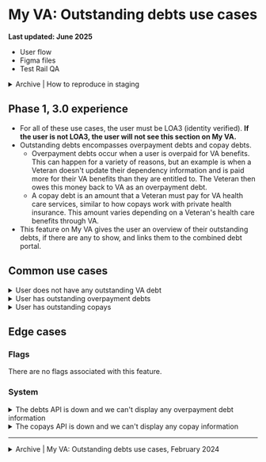 # My VA: Outstanding debts use cases

**Last updated: June 2025**

- User flow
- Figma files
- Test Rail QA

<details><summary>Archive | How to reproduce in staging</summary>

- [User does not have any outstanding VA debt](https://github.com/department-of-veterans-affairs/va.gov-team/blob/master/products/identity-personalization/my-va/use-cases/outstanding-debts-use-cases/no-outstanding-debt.md#how-to-reproduce)
- [User has outstanding overpayment debts](https://github.com/department-of-veterans-affairs/va.gov-team/blob/master/products/identity-personalization/my-va/use-cases/outstanding-debts-use-cases/overpayment-debts.md#how-to-reproduce)
- [User has outstanding copays](https://github.com/department-of-veterans-affairs/va.gov-team/blob/master/products/identity-personalization/my-va/use-cases/outstanding-debts-use-cases/copay-debts.md#how-to-reproduce)
- [The debts API is down and we can't display any overpayment debt information](https://github.com/department-of-veterans-affairs/va.gov-team/blob/master/products/identity-personalization/my-va/use-cases/outstanding-debts-use-cases/debts-API-error.md#how-to-reproduce)
- [The copays API is down and we can't display any copay information](https://github.com/department-of-veterans-affairs/va.gov-team/blob/master/products/identity-personalization/my-va/use-cases/outstanding-debts-use-cases/copay-API-error.md#how-to-reproduce)

</details>


## Phase 1, 3.0 experience
- For all of these use cases, the user must be LOA3 (identity verified). **If the user is not LOA3, the user will not see this section on My VA.**
- Outstanding debts encompasses overpayment debts and copay debts.
   - Overpayment debts occur when a user is overpaid for VA benefits. This can happen for a variety of reasons, but an example is when a Veteran doesn't update their dependency information and is paid more for their VA benefits than they are entitled to. The Veteran then owes this money back to VA as an overpayment debt.
   - A copay debt is an amount that a Veteran must pay for VA health care services, similar to how copays work with private health insurance. This amount varies depending on a Veteran's health care benefits through VA.
- This feature on My VA gives the user an overview of their outstanding debts, if there are any to show, and links them to the combined debt portal.


## Common use cases

<details><summary>User does not have any outstanding VA debt</summary>

- **Use case:** If a logged in LOA3 user does not have any debt in the combined debt portal or their total debt equals 0, they will see ... TBD
- **Status code:** TBD
- **Content:** TBD
- **Format:** [Card component](https://design.va.gov/components/card)
- [Link to designs]
- [Link to code]

</details>


<details><summary>User has outstanding overpayment debts</summary>

- **Use case:** If a logged in LOA3 user has any outstanding overpayment debts in the debt portal, they will see a card in this section that tells them how many overpayment debts they have, the date this information was last updated, and a link to the debts page of the combined debt portal.
- **Status code:** TBD
- **Content:** TBD
- **Format:** [Card component](https://design.va.gov/components/card)
- [Link to designs]
- [Link to code]

</details>


<details><summary>User has outstanding copays</summary>

- **Use case:** If a logged in LOA3 user has any outstanding copay debts in the debt portal, they will see a card in this section that tells them how many copay debts they have, the date this information was last updated, and a link to the copays page of the combined debt portal.
- **Status code:** TBD
- **Content:** TBD
- **Format:** [Card component](https://design.va.gov/components/card)
- [Link to designs]
- [Link to code]

</details>


## Edge cases

### Flags
There are no flags associated with this feature.

### System

<details><summary>The debts API is down and we can't display any overpayment debt information</summary>

- **Use case:** If an LOA3 user logs in and there is an error with the debt API, show a warning alert to the user, do not show the overpayment debts card. The alert is placed where the copay debts card typically is. TBD
- **Status code:** TBD
- **Content:**

Header: We can't access some of your financial information.

We're sorry. We can't access some of your financial information right now. We're working to fix this problem. Please check back later.

- **Format:** [Warning alert component](https://design.va.gov/components/alert/#warning-alert)
- [Link to designs]
- [Link to code]

</details>


<details><summary>The copays API is down and we can't display any copay information</summary>

- **Use case:** If an LOA3 user logs in and there is an error with the copay API, show a warning alert to the user, do not show the copay debts card. The alert is placed where the copay debts card typically is. TBD
- **Status code:** TBD
- **Content:**

Header: We can't access some of your financial information.

We're sorry. We can't access some of your financial information right now. We're working to fix this problem. Please check back later.

- **Format:** [Warning alert component](https://design.va.gov/components/alert/#warning-alert)
- [Link to designs]
- [Link to code]

</details>

---

<details><summary>Archive | My VA: Outstanding debts use cases, February 2024</summary>

# My VA: Outstanding debts use cases

**Last updated:** February 16, 2024 - added Figma link

## Overview of Outstanding Debts
* Outstanding debts encompasses overpayment debts and copay debts.
  * Overpayment debts occur when a user is overpaid for VA benefits. This can happen for a variety of reasons but an example is when a Veteran doesn't update their dependency information and is paid more for their VA benefits than they are entitled to. The Veteran then owes this money back to VA as an overpayment debt. 
  * A copay debt is an amount that a Veteran must pay for health care services, similar to how copays work with private health insurance. This amount varies depending on a Veteran's health care benefits through VA.
* This feature on My VA gives the user an overview of their outstanding debts if there are any to show and links them to the combined debt portal.
* For all of these use cases, the user must be LOA3 (identity verified).
* [LOA1 users](https://github.com/department-of-veterans-affairs/va.gov-team/tree/master/products/identity-personalization/my-va/use-cases/LOA1-use-cases) will not see this section on My VA.

## Common use cases
- [User has outstanding overpayment debts](https://github.com/department-of-veterans-affairs/va.gov-team/blob/master/products/identity-personalization/my-va/use-cases/outstanding-debts-use-cases/overpayment-debts.md)
- [User has outstanding copays](https://github.com/department-of-veterans-affairs/va.gov-team/blob/master/products/identity-personalization/my-va/use-cases/outstanding-debts-use-cases/copay-debts.md)
- [User does not have any outstanding VA debt](https://github.com/department-of-veterans-affairs/va.gov-team/blob/master/products/identity-personalization/my-va/use-cases/outstanding-debts-use-cases/no-outstanding-debt.md)

## Edge cases

### Flags
There are no flags associated with this feature.

### System
- [The debts API is down and we can't display any overpayment debt information](https://github.com/department-of-veterans-affairs/va.gov-team/blob/master/products/identity-personalization/my-va/use-cases/outstanding-debts-use-cases/debts-API-error.md)
- [The copays API is down and we can't display any copay information](https://github.com/department-of-veterans-affairs/va.gov-team/blob/master/products/identity-personalization/my-va/use-cases/outstanding-debts-use-cases/copay-API-error.md)
- [Both the debts and copays APIs are down and we can't display information for either of them](https://github.com/department-of-veterans-affairs/va.gov-team/blob/master/products/identity-personalization/my-va/use-cases/outstanding-debts-use-cases/debt-and-copay-error.md)

## Flow diagrams
- [Outstanding debts on My VA user flow](https://www.figma.com/file/15yOY4VEzitxm5tRMDiAzz/My-VA?type=design&node-id=0-7422&mode=design)

</details>
